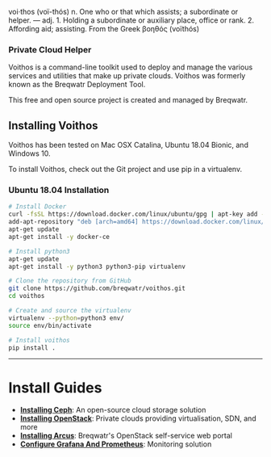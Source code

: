 

voi·thos (voï-thós) n. One who or that which assists; a
subordinate or helper. — adj. 1. Holding a subordinate or
auxiliary place, office or rank. 2. Affording aid; assisting.
From the Greek βοηθός (voïthós)

### Private Cloud Helper

Voithos is a command-line toolkit used to deploy and manage the various services and utilities that
make up private clouds. Voithos was formerly known as the Breqwatr Deployment Tool.

This free and open source project is created and managed by Breqwatr.



## Installing Voithos

Voithos has been tested on Mac OSX Catalina, Ubuntu 18.04 Bionic, and Windows 10.

To install Voithos, check out the Git project and use pip in a virtualenv.

### Ubuntu 18.04 Installation

```bash
# Install Docker
curl -fsSL https://download.docker.com/linux/ubuntu/gpg | apt-key add -
add-apt-repository "deb [arch=amd64] https://download.docker.com/linux/ubuntu bionic stable"
apt-get update
apt-get install -y docker-ce

# Install python3
apt-get update
apt-get install -y python3 python3-pip virtualenv

# Clone the repository from GitHub
git clone https://github.com/breqwatr/voithos.git
cd voithos

# Create and source the virtualenv
virtualenv --python=python3 env/
source env/bin/activate

# Install voithos
pip install .
```
---


# Install Guides

- [**Installing Ceph**](/ceph-install.html):
  An open-source cloud storage solution
- [**Installing OpenStack**](/openstack-install.html):
  Private clouds providing virtualisation, SDN, and more
- [**Installing Arcus**](/arcus-install.html): Breqwatr's OpenStack self-service web portal
- [**Configure Grafana And Prometheus**](/grafana-prometheus.html): Monitoring solution
